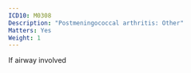 ```yaml
---
ICD10: M0308
Description: "Postmeningococcal arthritis: Other"
Matters: Yes
Weight: 1
---
```

If airway involved

